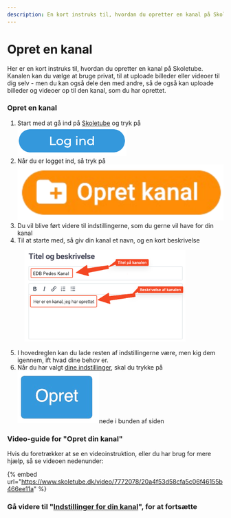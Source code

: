 ```yaml
---
description: En kort instruks til, hvordan du opretter en kanal på Skoletube
---
```


# Opret en kanal

Her er en kort instruks til, hvordan du opretter en kanal på Skoletube. Kanalen kan du vælge at bruge privat, til at uploade billeder eller videoer til dig selv - men du kan også dele den med andre, så de også kan uploade billeder og videoer op til den kanal, som du har oprettet.



### Opret en kanal

1. Start med at gå ind på [Skoletube](https://www.skoletube.dk) og tryk på <img src="../../../.gitbook/assets/image (33).png" alt="" data-size="line">
2. Når du er logget ind, så tryk på <img src="../../../.gitbook/assets/image (34).png" alt="" data-size="line">
3. Du vil blive ført videre til indstillingerne, som du gerne vil have for din kanal
4. Til at starte med, så giv din kanal et navn, og en kort beskrivelse

<figure><img src="../../../.gitbook/assets/image (35).png" alt="" width="375"><figcaption></figcaption></figure>

5. I hovedreglen kan du lade resten af indstillingerne være, men kig dem igennem, ift hvad dine behov er.
6. Når du har valgt [dine indstillinger](indstillinger-for-din-kanal.md), skal du trykke på <img src="../../../.gitbook/assets/image-removebg-preview (1).png" alt="" data-size="line">nede i bunden af siden



### Video-guide for "Opret din kanal"

Hvis du foretrækker at se en videoinstruktion, eller du har brug for mere hjælp, så se videoen nedenunder:

{% embed url="https://www.skoletube.dk/video/7772078/20a4f53d58cfa5c06f46155b466ee11a" %}



### Gå videre til "[Indstillinger for din kanal](indstillinger-for-din-kanal.md)", for at fortsætte

